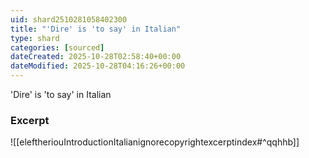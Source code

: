```yaml
---
uid: shard2510281058402300
title: "'Dire' is 'to say' in Italian"
type: shard
categories: [sourced]
dateCreated: 2025-10-28T02:58:40+00:00
dateModified: 2025-10-28T04:16:26+00:00
---
```

'Dire' is 'to say' in Italian
### Excerpt
![[eleftheriouIntroductionItalianignorecopyrightexcerptindex#^qqhhb]]